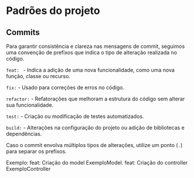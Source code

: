 # Padrões do projeto

## Commits
Para garantir consistência e clareza nas mensagens de commit, seguimos uma convenção de prefixos que indica o tipo de alteração realizada no código.
 
 `feat: ` - Indica a adição de uma nova funcionalidade, como uma nova função, classe ou recurso.
 
 `fix:` - Usado para correções de erros no código.
 
 `refactor:` - Refatorações que melhoram a estrutura do código sem alterar sua funcionalidade.
 
 `test:` - Criação ou modificação de testes automatizados.
 
 `build:` - Alterações na configuração do projeto ou adição de bibliotecas e dependências.

Caso o commit envolva múltiplos tipos de alterações, utilize um ponto (`.`) para separar os prefixos.
 
Exemplo: feat: Criação do model ExemploModel. feat: Criação do controller ExemploController